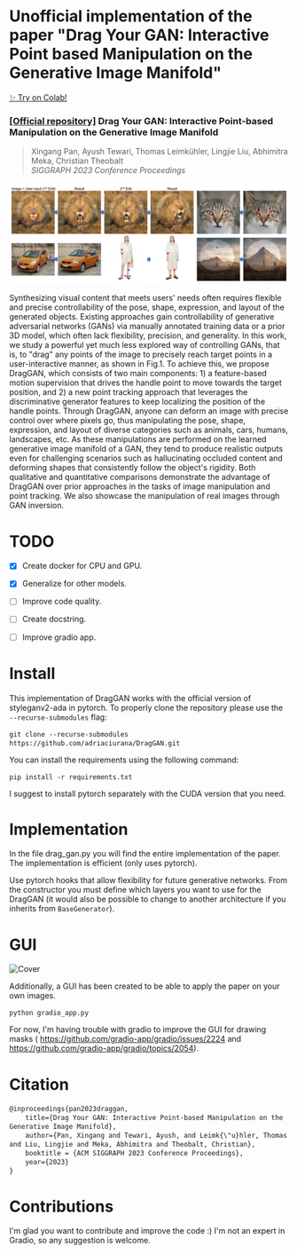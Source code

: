 # Unofficial implementation of the paper "Drag Your GAN: Interactive Point based Manipulation on the Generative Image Manifold"

[:sparkles: Try on Colab!](https://colab.research.google.com/github/adriaciurana/DragGAN/blob/master/colab_notebook.ipynb) 

### [[Official repository]](https://github.com/XingangPan/DragGAN) Drag Your GAN: Interactive Point-based Manipulation on the Generative Image Manifold
> Xingang Pan, Ayush Tewari, Thomas Leimkühler, Lingjie Liu, Abhimitra Meka, Christian Theobalt<br>
> *SIGGRAPH 2023 Conference Proceedings*

![Cover](docs/paper.png)

Synthesizing visual content that meets users' needs often requires flexible and precise controllability of the pose, shape, expression, and layout of the generated objects. Existing approaches gain controllability of generative adversarial networks (GANs) via manually annotated training data or a prior 3D model, which often lack flexibility, precision, and generality. In this work, we study a powerful yet much less explored way of controlling GANs, that is, to "drag" any points of the image to precisely reach target points in a user-interactive manner, as shown in Fig.1. To achieve this, we propose DragGAN, which consists of two main components: 1) a feature-based motion supervision that drives the handle point to move towards the target position, and 2) a new point tracking approach that leverages the discriminative generator features to keep localizing the position of the handle points. Through DragGAN, anyone can deform an image with precise control over where pixels go, thus manipulating the pose, shape, expression, and layout of diverse categories such as animals, cars, humans, landscapes, etc. As these manipulations are performed on the learned generative image manifold of a GAN, they tend to produce realistic outputs even for challenging scenarios such as hallucinating occluded content and deforming shapes that consistently follow the object's rigidity. Both qualitative and quantitative comparisons demonstrate the advantage of DragGAN over prior approaches in the tasks of image manipulation and point tracking. We also showcase the manipulation of real images through GAN inversion.

# TODO
- [x] Create docker for CPU and GPU.
- [x] Generalize for other models.
- [ ] Improve code quality.
- [ ] Create docstring.
- [ ] Improve gradio app.


# Install
This implementation of DragGAN works with the official version of styleganv2-ada in pytorch. To properly clone the repository please use the `--recurse-submodules` flag:

```
git clone --recurse-submodules https://github.com/adriaciurana/DragGAN.git
```

You can install the requirements using the following command:
```
pip install -r requirements.txt
```

I suggest to install pytorch separately with the CUDA version that you need.

# Implementation
In the file drag_gan.py you will find the entire implementation of the paper. The implementation is efficient (only uses pytorch).

Use pytorch hooks that allow flexibility for future generative networks. From the constructor you must define which layers you want to use for the DragGAN (it would also be possible to change to another architecture if you inherits from `BaseGenerator`).

# GUI
![Cover](docs/cover.gif)

Additionally, a GUI has been created to be able to apply the paper on your own images.
```
python gradio_app.py
```

For now, I'm having trouble with gradio to improve the GUI for drawing masks ( https://github.com/gradio-app/gradio/issues/2224 and https://github.com/gradio-app/gradio/topics/2054).

# Citation
```
@inproceedings{pan2023draggan,
    title={Drag Your GAN: Interactive Point-based Manipulation on the Generative Image Manifold}, 
    author={Pan, Xingang and Tewari, Ayush, and Leimk{\"u}hler, Thomas and Liu, Lingjie and Meka, Abhimitra and Theobalt, Christian},
    booktitle = {ACM SIGGRAPH 2023 Conference Proceedings},
    year={2023}
}
```

# Contributions
I'm glad you want to contribute and improve the code :)
I'm not an expert in Gradio, so any suggestion is welcome.

